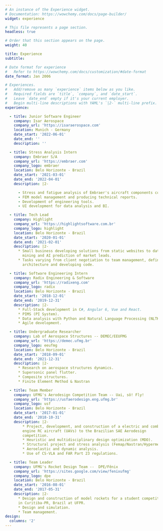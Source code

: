 ```yaml
---
# An instance of the Experience widget.
# Documentation: https://wowchemy.com/docs/page-builder/
widget: experience

# This file represents a page section.
headless: true

# Order that this section appears on the page.
weight: 40

title: Experience
subtitle:

# Date format for experience
#   Refer to https://wowchemy.com/docs/customization/#date-format
date_format: Jan 2006

# Experiences.
#   Add/remove as many `experience` items below as you like.
#   Required fields are `title`, `company`, and `date_start`.
#   Leave `date_end` empty if it's your current employer.
#   Begin multi-line descriptions with YAML's `|2-` multi-line prefix.
experience:

  - title: Junior Software Engineer
    company: Isar Aerospace
    company_url: 'https://isaraerospace.com'
    location: Munich - Germany
    date_start: '2022-06-01'
    date_end: ''
    description: ''

  - title: Stress Analysis Intern
    company: Embraer S/A
    company_url: 'https://embraer.com'
    company_logo: embraer
    location: Belo Horizonte - Brazil
    date_start: '2021-03-01'
    date_end: '2022-04-01'
    description: |2-

      - Stress and fatigue analysis of Embraer's aircraft components considering, static, thermal and dynamic loads.
      - FEM model management and producing technical reports.
      - Development of engineering tools.
      - UI development for data analysis and BI. 

  - title: Tech Lead
    company: Highlight
    company_url: 'https://highlightsoftware.com.br'
    company_logo: highlight
    location: Belo Horizonte - Brazil
    date_start: '2020-01-01'
    date_end: '2021-02-01'
    description: |2-
      * Small business developing solutions from static websites to data
        mining and AI prediction of market leads.
      * Tasks varying from client negotiation to team management, defining
        architecture and developing code.

  - title: Software Engineering Intern
    company: Radix Engineering & Software
    company_url: 'https://radixeng.com'
    company_logo: radix
    location: Belo Horizonte - Brazil
    date_start: '2018-12-01'
    date_end: '2019-12-31'
    description: |2-
      * Full-Stack development in C#, Angular 6, Vue and React.
      * PIMS (PI System).
      * Data analysis with Python and Natural Language Processing (NLTK).
      * Agile development.

  - title: Undergraduate Researcher
    company: Lab of Aerospace Structures -- DEMEC/EEUFMG
    company_url: 'https://demec.ufmg.br'
    company_logo: eeufmg
    location: Belo Horizonte - Brazil
    date_start: '2018-09-01'
    date_end: '2021-12-31'
    description: |2-
      * Research on aerospace structures dynamics.
      * Supersonic panel flutter.
      * Composite structures.
      * Finite Element Method & Nastran

  - title: Team Member
    company: UFMG's Aerodesign Competition Team -- Uai, sô! Fly!
    company_url: 'https://usfaerodesign.eng.ufmg.br'
    company_logo: usf
    location: Belo Horizonte - Brazil
    date_start: '2017-01-01'
    date_end: '2018-10-31'
    description: |2-
        * Project, development, and construction of a electric and combustion
        engine RC aircraft (UAVs) to the Brazilian SAE Aerodesign
        competition.
        * Heuristic and multidisciplinary design optimization (MDO).
        * Structural project and stress analysis (Femap/Nastran/Hypermesh).
        * Aeroelastic and dynamic analysis.
        * Use of CS-VLA and FAR Part 23 regulations.

  - title: Team Leader
    company: UFMG's Rocket Design Team --  DPE/Fênix
    company_url: 'https://sites.google.com/view/fenixufmg'
    company_logo: dpe
    location: Belo Horizonte - Brazil
    date_start: '2016-08-01'
    date_end: '2017-05-31'
    description: |2-
      * Design and construction of model rockets for a student competition
      in Curitiba-PR, Brazil at UFPR.
      * Design and simulation.
      * Team management.
design:
  columns: '2'
---
```


